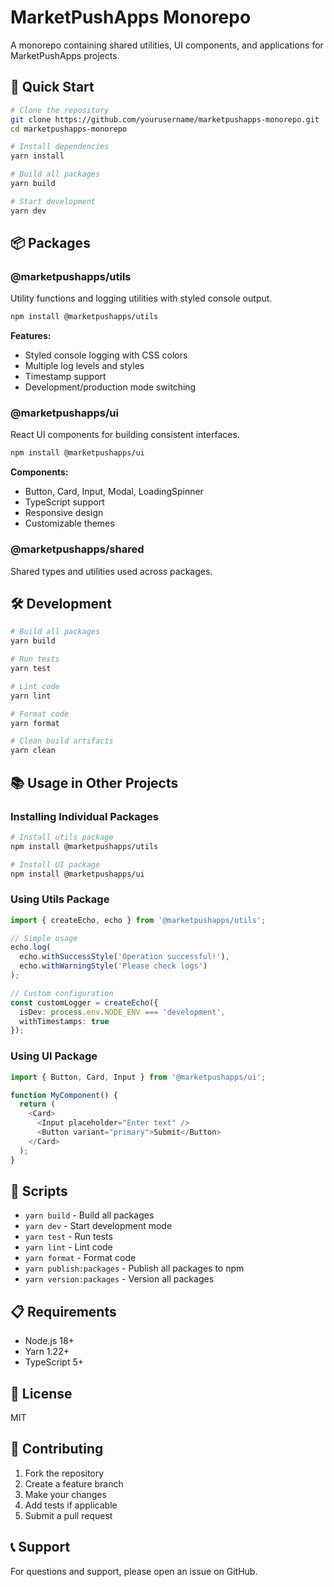 # MarketPushApps Monorepo

A monorepo containing shared utilities, UI components, and applications for MarketPushApps projects.

## 🚀 Quick Start

```bash
# Clone the repository
git clone https://github.com/yourusername/marketpushapps-monorepo.git
cd marketpushapps-monorepo

# Install dependencies
yarn install

# Build all packages
yarn build

# Start development
yarn dev
```

## 📦 Packages

### @marketpushapps/utils
Utility functions and logging utilities with styled console output.

```bash
npm install @marketpushapps/utils
```

**Features:**
- Styled console logging with CSS colors
- Multiple log levels and styles
- Timestamp support
- Development/production mode switching

### @marketpushapps/ui
React UI components for building consistent interfaces.

```bash
npm install @marketpushapps/ui
```

**Components:**
- Button, Card, Input, Modal, LoadingSpinner
- TypeScript support
- Responsive design
- Customizable themes

### @marketpushapps/shared
Shared types and utilities used across packages.

## 🛠️ Development

```bash
# Build all packages
yarn build

# Run tests
yarn test

# Lint code
yarn lint

# Format code
yarn format

# Clean build artifacts
yarn clean
```

## 📚 Usage in Other Projects

### Installing Individual Packages

```bash
# Install utils package
npm install @marketpushapps/utils

# Install UI package
npm install @marketpushapps/ui
```

### Using Utils Package

```typescript
import { createEcho, echo } from '@marketpushapps/utils';

// Simple usage
echo.log(
  echo.withSuccessStyle('Operation successful!'),
  echo.withWarningStyle('Please check logs')
);

// Custom configuration
const customLogger = createEcho({
  isDev: process.env.NODE_ENV === 'development',
  withTimestamps: true
});
```

### Using UI Package

```typescript
import { Button, Card, Input } from '@marketpushapps/ui';

function MyComponent() {
  return (
    <Card>
      <Input placeholder="Enter text" />
      <Button variant="primary">Submit</Button>
    </Card>
  );
}
```

## 🔧 Scripts

- `yarn build` - Build all packages
- `yarn dev` - Start development mode
- `yarn test` - Run tests
- `yarn lint` - Lint code
- `yarn format` - Format code
- `yarn publish:packages` - Publish all packages to npm
- `yarn version:packages` - Version all packages

## 📋 Requirements

- Node.js 18+
- Yarn 1.22+
- TypeScript 5+

## 📄 License

MIT

## 🤝 Contributing

1. Fork the repository
2. Create a feature branch
3. Make your changes
4. Add tests if applicable
5. Submit a pull request

## 📞 Support

For questions and support, please open an issue on GitHub.
